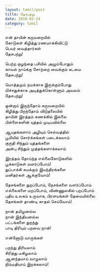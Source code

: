 ```yaml
---
layout: tamil/post
title: தேசபற்று
date: 2010-02-24
category: tamil
---
```


என் தாயின் கருவறையில் <br/>
கோடுகள் கிழித்து ரணமாக்கிவிட்டு <br/>
பெயர் வைத்தார்கள்<br/>
தேசபற்று!

பெற்ற குழந்தை பசியில் அழும்போதும் <br/>
காவல் நாய்க்கு சோற்றை வைக்கும் கடமை <br/>
தேசபற்று!

மொத்தமும் நமக்காக இருக்கும்போது <br/>
மிச்சதுக்காக அடித்துக்கொள்ளும் அவலம் <br/>
தேசபற்று!

ஒன்றாய் இருந்தோம் கருவறையில் <br/>
கிழித்து பிறந்தோம் விடுதலையில் <br/>
தாயின் இரத்தம் கணக்கில் இல்லை <br/>
பிள்ளைகளின் யுத்தம் முடியவில்லை

ஆயுதங்களாய் அழியும் செல்வத்தில் <br/>
பூமியில் சொர்க்கங்கள் படைக்கலாம் <br/>
குருதி சிந்தும் யுத்தங்களை <br/>
அன்பு சிந்தும் முத்தங்களாக்கலாம்

இரத்தம் தோய்ந்த எல்லைகோடுகளில் <br/>
பூக்காடுகள் வளர்ப்போம்! <br/>
துப்பாக்கி சுமக்கும் இயந்திரங்களை <br/>
மனிதர்கள் ஆக்குவோம்!

தேசங்களை துறப்போம், நேசங்களை வளர்ப்போம் <br/>
எல்லைகளை மறப்போம், விண்ணுலகில் பறப்போம் <br/>
புதிய உலகம் உருவாக, பிரளயங்கள் தேவையில்லை <br/>
தேசங்கள் தாண்டி காதல் செய்வோம்!

நான் தமிழனல்ல <br/>
நான் இந்தியனல்ல <br/>
பட்டங்களை துறந்து<br/>
பாடி திரியும் பறவை நான்!

என்னோடு வாருங்கள்

பறந்து திரியலாம் <br/>
சிரித்து மகிழலாம் <br/>
ஆனந்தமாய் வாழலாம் <br/>
நிம்மதியாய் இறக்கலாம்!
